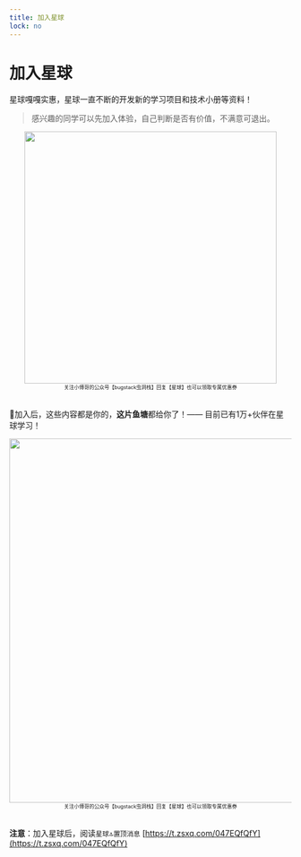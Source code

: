 ```yaml
---
title: 加入星球
lock: no
---
```


# 加入星球

星球嘎嘎实惠，星球一直不断的开发新的学习项目和技术小册等资料！

>感兴趣的同学可以先加入体验，自己判断是否有价值，不满意可退出。

<div align="center">
    <img src="https://bugstack.cn/assets/images/zsxq/zsxq-join-01.png" width="450px">
    <br/>
    <div style="font-size: 9px;">关注小傅哥的公众号【bugstack虫洞栈】回复【星球】也可以领取专属优惠券</div>
    <br/>
</div>

🌹加入后，这些内容都是你的，**这片鱼塘**都给你了！—— 目前已有1万+伙伴在星球学习！

<div align="center">
    <img src="https://bugstack.cn/images/system/zsxq/zsxq-booklet.png" width="650px">
    <br/>
    <div style="font-size: 9px;">关注小傅哥的公众号【bugstack虫洞栈】回复【星球】也可以领取专属优惠券</div>
    <br/>
</div>

**注意**：加入星球后，阅读`星球🔝置顶消息` [https://t.zsxq.com/047EQfQfY](https://t.zsxq.com/047EQfQfY)
